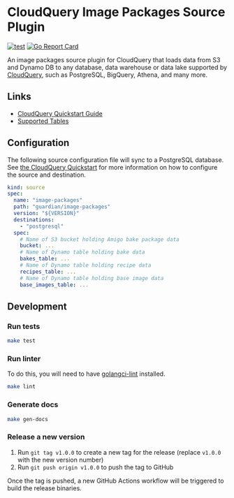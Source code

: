 # CloudQuery Image Packages Source Plugin

[![test](https://github.com/guardian/cq-source-image-packages/actions/workflows/test.yaml/badge.svg)](https://github.com/guardian/cq-source-image-packages/actions/workflows/test.yaml)
[![Go Report Card](https://goreportcard.com/badge/github.com/guardian/cq-source-image-packages)](https://goreportcard.com/report/github.com/guardian/cq-source-image-packages)

An image packages source plugin for CloudQuery that loads data from S3 and Dynamo DB to any database, data warehouse or data lake supported by [CloudQuery](https://www.cloudquery.io/), such as PostgreSQL, BigQuery, Athena, and many more.

## Links

 - [CloudQuery Quickstart Guide](https://www.cloudquery.io/docs/quickstart)
 - [Supported Tables](docs/tables/README.md)


## Configuration

The following source configuration file will sync to a PostgreSQL database. See [the CloudQuery Quickstart](https://www.cloudquery.io/docs/quickstart) for more information on how to configure the source and destination.

```yaml
kind: source
spec:
  name: "image-packages"
  path: "guardian/image-packages"
  version: "${VERSION}"
  destinations:
    - "postgresql"
  spec:
    # Name of S3 bucket holding Amigo bake package data
    bucket: ...
    # Name of Dynamo table holding bake data
    bakes_table: ...
    # Name of Dynamo table holding recipe data
    recipes_table: ...
    # Name of Dynamo table holding base image data
    base_images_table: ...
```

## Development

### Run tests

```bash
make test
```

### Run linter

To do this, you will need to have [golangci-lint](https://golangci-lint.run/usage/install/) installed.

```bash
make lint
```

### Generate docs

```bash
make gen-docs
```

### Release a new version

1. Run `git tag v1.0.0` to create a new tag for the release (replace `v1.0.0` with the new version number)
2. Run `git push origin v1.0.0` to push the tag to GitHub  

Once the tag is pushed, a new GitHub Actions workflow will be triggered to build the release binaries.
